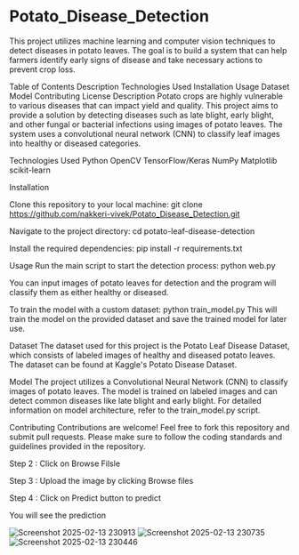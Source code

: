 # Potato_Disease_Detection
This project utilizes machine learning and computer vision techniques to detect diseases in potato leaves. The goal is to build a system that can help farmers identify early signs of disease and take necessary actions to prevent crop loss.

Table of Contents
  Description
  Technologies Used
  Installation
  Usage
  Dataset
  Model
  Contributing
  License
Description
Potato crops are highly vulnerable to various diseases that can impact yield and quality. This project aims to provide a solution by detecting diseases such as late blight, early blight, and other fungal or bacterial infections using images of potato leaves. The system uses a convolutional neural network (CNN) to classify leaf images into healthy or diseased categories.

Technologies Used
  Python
  OpenCV
  TensorFlow/Keras
  NumPy
  Matplotlib
  scikit-learn
  
Installation

Clone this repository to your local machine:
  git clone https://github.com/nakkeri-vivek/Potato_Disease_Detection.git

Navigate to the project directory:
  cd potato-leaf-disease-detection

Install the required dependencies:
  pip install -r requirements.txt
  
Usage
Run the main script to start the detection process:
  python web.py
  
You can input images of potato leaves for detection and the program will classify them as either healthy or diseased.

To train the model with a custom dataset:
python train_model.py
This will train the model on the provided dataset and save the trained model for later use.

Dataset
The dataset used for this project is the Potato Leaf Disease Dataset, which consists of labeled images of healthy and diseased potato leaves. The dataset can be found at Kaggle's Potato Disease Dataset.

Model
The project utilizes a Convolutional Neural Network (CNN) to classify images of potato leaves. The model is trained on labeled images and can detect common diseases like late blight and early blight. For detailed information on model architecture, refer to the train_model.py script.

Contributing
Contributions are welcome! Feel free to fork this repository and submit pull requests. Please make sure to follow the coding standards and guidelines provided in the repository.

 
Step 2 : Click on Browse Filsle
 
Step 3 : Upload the image by clicking Browse files
 
Step 4 : Click on Predict button to predict
 
You will see the prediction
 
![Screenshot 2025-02-13 230913](https://github.com/user-attachments/assets/5f969a6c-23ee-4c4b-aea8-de6c6981b623)
![Screenshot 2025-02-13 230735](https://github.com/user-attachments/assets/1e5a58ef-4a94-4395-968a-365aec72da0a)
![Screenshot 2025-02-13 230446](https://github.com/user-attachments/assets/6a5d89fa-0521-4571-afa3-dbecb5005ad2)


